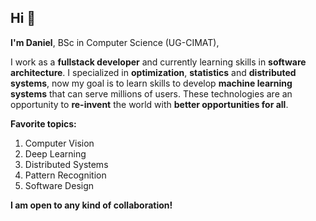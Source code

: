 ## Hi 👋

**I'm Daniel**, BSc in Computer Science (UG-CIMAT),

I work as a **fullstack developer** and currently learning skills in **software architecture**. I specialized in **optimization**, **statistics** and **distributed systems**, now my goal is to learn skills to develop **machine learning systems** that can serve millions of users. These technologies are an opportunity to **re-invent** the world with **better opportunities for all**. 


**Favorite topics:**
1. Computer Vision
2. Deep Learning
3. Distributed Systems
4. Pattern Recognition
5. Software Design


**I am open to any kind of collaboration!**
